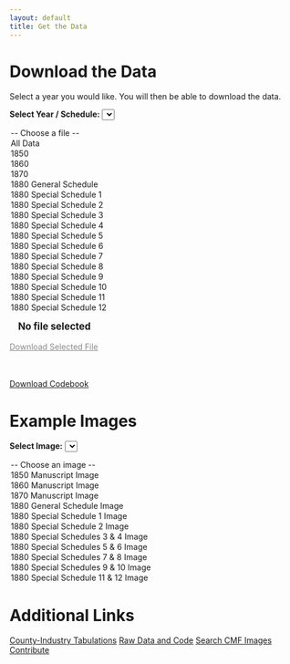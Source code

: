 ```yaml
---
layout: default
title: Get the Data
---
```


# Download the Data

Select a year you would like. You will then be able to download the data.

<label for="data-dropdown"><strong>Select Year / Schedule:</strong></label>
<select id="data-dropdown" onchange="updateSelectedFile(this.value)">
  <option value="">-- Choose a file --</option>
  <option value="https://pub-9228e653a45040598db0c86ec1d93b3c.r2.dev/website_materials/all_data.zip">All Data</option>
  <option value="https://pub-9228e653a45040598db0c86ec1d93b3c.r2.dev/website_materials/cmf_1850.csv">1850</option>
  <option value="https://pub-9228e653a45040598db0c86ec1d93b3c.r2.dev/website_materials/cmf_1860.csv">1860</option>
  <option value="https://pub-9228e653a45040598db0c86ec1d93b3c.r2.dev/website_materials/cmf_1870.csv">1870</option>
  <option value="https://pub-9228e653a45040598db0c86ec1d93b3c.r2.dev/website_materials/cmf_1880_general_schedule.csv">1880 General Schedule</option>
  <option value="https://pub-9228e653a45040598db0c86ec1d93b3c.r2.dev/website_materials/cmf_1880_ss1.csv">1880 Special Schedule 1</option>
  <option value="https://pub-9228e653a45040598db0c86ec1d93b3c.r2.dev/website_materials/cmf_1880_ss2.csv">1880 Special Schedule 2</option>
  <option value="https://pub-9228e653a45040598db0c86ec1d93b3c.r2.dev/website_materials/cmf_1880_ss3.csv">1880 Special Schedule 3</option>
  <option value="https://pub-9228e653a45040598db0c86ec1d93b3c.r2.dev/website_materials/cmf_1880_ss4.csv">1880 Special Schedule 4</option>
  <option value="https://pub-9228e653a45040598db0c86ec1d93b3c.r2.dev/website_materials/cmf_1880_ss5.csv">1880 Special Schedule 5</option>
  <option value="https://pub-9228e653a45040598db0c86ec1d93b3c.r2.dev/website_materials/cmf_1880_ss6.csv">1880 Special Schedule 6</option>
  <option value="https://pub-9228e653a45040598db0c86ec1d93b3c.r2.dev/website_materials/cmf_1880_ss7.csv">1880 Special Schedule 7</option>
  <option value="https://pub-9228e653a45040598db0c86ec1d93b3c.r2.dev/website_materials/cmf_1880_ss8.csv">1880 Special Schedule 8</option>
  <option value="https://pub-9228e653a45040598db0c86ec1d93b3c.r2.dev/website_materials/cmf_1880_ss9.csv">1880 Special Schedule 9</option>
  <option value="https://pub-9228e653a45040598db0c86ec1d93b3c.r2.dev/website_materials/cmf_1880_ss10.csv">1880 Special Schedule 10</option>
  <option value="https://pub-9228e653a45040598db0c86ec1d93b3c.r2.dev/website_materials/cmf_1880_ss11.csv">1880 Special Schedule 11</option>
  <option value="https://pub-9228e653a45040598db0c86ec1d93b3c.r2.dev/website_materials/cmf_1880_ss12.csv">1880 Special Schedule 12</option>
</select>

<span id="selected-file" style="margin-left: 15px; font-weight: bold; font-size: 1.2em;">No file selected</span>
<br><br>
<a id="download-button" class="button" href="#" style="pointer-events: none; opacity: 0.5;">Download Selected File</a>

<br><br>
<a class="button" href="https://pub-9228e653a45040598db0c86ec1d93b3c.r2.dev/website_materials/codebook.xlsx" download>Download Codebook</a>

# Example Images

<label for="images-dropdown"><strong>Select Image:</strong></label>
<select id="images-dropdown" onchange="openImageModal(this.value, this.options[this.selectedIndex].text)">
  <option value="">-- Choose an image --</option>
  <option value="{{ '/assets/images/1850_CMF.jpg' | relative_url }}">1850 Manuscript Image</option>
  <option value="{{ '/assets/images/1860_CMF.jpg' | relative_url }}">1860 Manuscript Image</option>
  <option value="{{ '/assets/images/1870_CMF.jpeg' | relative_url }}">1870 Manuscript Image</option>
  <option value="{{ '/assets/images/1880_gss_CMF.jpg' | relative_url }}">1880 General Schedule Image</option>
  <option value="{{ '/assets/images/1880_ss1_CMF_agimp.jpg' | relative_url }}">1880 Special Schedule 1 Image</option>
  <option value="{{ '/assets/images/1880_ss2_CMF_paper.jpg' | relative_url }}">1880 Special Schedule 2 Image</option>
  <option value="{{ '/assets/images/1880_ss34_CMF_bootsleather.jpg' | relative_url }}">1880 Special Schedules 3 & 4 Image</option>
  <option value="{{ '/assets/images/1880_ss56_CMF_lumberbrick.jpg' | relative_url }}">1880 Special Schedules 5 & 6 Image</option>
  <option value="{{ '/assets/images/1880_ss78_CMF_flourcheese.jpg' | relative_url }}">1880 Special Schedules 7 & 8 Image</option>
  <option value="{{ '/assets/images/1880_ss910_CMF_meatsalt.jpg' | relative_url }}">1880 Special Schedules 9 & 10 Image</option>
  <option value="{{ '/assets/images/1880_ss1112_CMF_coalquarry.jpg' | relative_url }}">1880 Special Schedule 11 & 12 Image</option>
</select>

# Additional Links

<div class="button-grid">
  <a class="button" href="{{ '/county_ind_tab' | relative_url }}">County-Industry Tabulations</a>
  <a class="button" href="{{ '/raw_data_code' | relative_url }}">Raw Data and Code</a>
  <a class="button" href="{{ '/search' | relative_url }}">Search CMF Images</a>
  <a class="button" href="{{ '/add-on' | relative_url }}" class="button">Contribute</a>
</div>

<script>
let selectedFile = "";
let selectedFileLabel = "";

// Data dropdown
function updateSelectedFile(fileUrl) {
  const dropdown = document.getElementById('data-dropdown');
  const selectedOption = dropdown.options[dropdown.selectedIndex];
  selectedFile = selectedOption.value;
  selectedFileLabel = selectedOption.text;
  
  const downloadButton = document.getElementById('download-button');
  const fileDisplay = document.getElementById('selected-file');
  
  if (selectedFile) {
    fileDisplay.textContent = selectedFileLabel;
    downloadButton.href = selectedFile;
    downloadButton.download = selectedFile.split('/').pop();
    downloadButton.style.pointerEvents = 'auto';
    downloadButton.style.opacity = '1';
  } else {
    fileDisplay.textContent = "No file selected";
    downloadButton.href = '#';
    downloadButton.removeAttribute('download');
    downloadButton.style.pointerEvents = 'none';
    downloadButton.style.opacity = '0.5';
  }
}


// Image modal
function openImageModal(src, label) {
  if (!src) return;
  const modal = document.getElementById("imageModal");
  const modalImg = document.getElementById("modalImg");
  const caption = document.getElementById("caption");
  modal.style.display = "flex";
  modalImg.src = src;
  caption.textContent = label || src.split('/').pop();
}

function closeImageModal() {
  document.getElementById("imageModal").style.display = "none";
}

// Close modal on backdrop click
document.getElementById("imageModal").addEventListener("click", function(e) {
  if (e.target === this) closeImageModal();
});

// Close modal on ESC key
document.addEventListener("keydown", function(e) {
  const modal = document.getElementById("imageModal");
  if (modal.style.display === "flex" && e.key === "Escape") {
    closeImageModal();
  }
});

// Preload images
window.addEventListener("load", function() {
  const dropdown = document.getElementById("images-dropdown");
  for (let i = 0; i < dropdown.options.length; i++) {
    if (dropdown.options[i].value) new Image().src = dropdown.options[i].value;
  }
});
</script>

<!-- Modal -->
<div id="imageModal" class="modal">
  <span class="close" onclick="closeImageModal()">&times;</span>
  <img class="modal-content" id="modalImg" alt="">
  <div id="caption"></div>
</div>

<style>
.modal {
  display: none;
  position: fixed;
  z-index: 1000;
  left: 0; top: 0;
  width: 100%; height: 100%;
  background-color: rgba(0,0,0,0.9);
  justify-content: center;
  align-items: center;
  flex-direction: column;
}

.modal-content {
  max-width: 90%;
  max-height: 80vh;
  border-radius: 8px;
}

.close {
  position: absolute;
  top: 15px; right: 35px;
  color: #fff;
  font-size: 40px;
  font-weight: bold;
  cursor: pointer;
}

#caption {
  margin-top: 10px;
  color: #fff;
  font-size: 1.1em;
  text-align: center;
}
</style>
